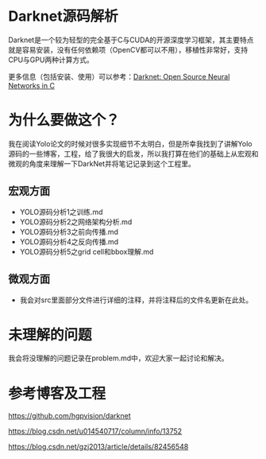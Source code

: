 # Darknet源码解析
Darknet是一个较为轻型的完全基于C与CUDA的开源深度学习框架，其主要特点就是容易安装，没有任何依赖项（OpenCV都可以不用），移植性非常好，支持CPU与GPU两种计算方式。

更多信息（包括安装、使用）可以参考：[Darknet: Open Source Neural Networks in C](https://pjreddie.com/darknet/)

# 为什么要做这个？

我在阅读Yolo论文的时候对很多实现细节不太明白，但是所幸我找到了讲解Yolo源码的一些博客，工程，给了我很大的启发，所以我打算在他们的基础上从宏观和微观的角度来理解一下DarkNet并将笔记记录到这个工程里。

## 宏观方面

- YOLO源码分析1之训练.md
- YOLO源码分析2之网络架构分析.md
- YOLO源码分析3之前向传播.md
- YOLO源码分析4之反向传播.md
- YOLO源码分析5之grid cell和bbox理解.md

## 微观方面

- 我会对src里面部分文件进行详细的注释，并将注释后的文件名更新在此处。



# 未理解的问题

我会将没理解的问题记录在problem.md中，欢迎大家一起讨论和解决。

# 参考博客及工程

https://github.com/hgpvision/darknet

https://blog.csdn.net/u014540717/column/info/13752

https://blog.csdn.net/gzj2013/article/details/82456548